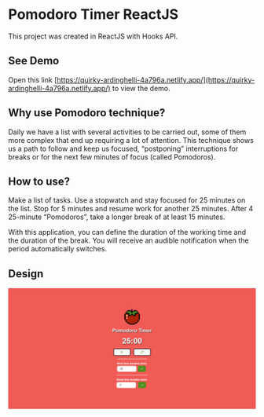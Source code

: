 # Pomodoro Timer ReactJS
This project was created in ReactJS with Hooks API.

## See Demo
Open this link [https://quirky-ardinghelli-4a796a.netlify.app/](https://quirky-ardinghelli-4a796a.netlify.app/) to view the demo.

## Why use Pomodoro technique?
Daily we have a list with several activities to be carried out, some of them more complex that end up requiring a lot of attention. This technique shows us a path to follow and keep us focused, “postponing” interruptions for breaks or for the next few minutes of focus (called Pomodoros).

## How to use?
Make a list of tasks. Use a stopwatch and stay focused for 25 minutes on the list. Stop for 5 minutes and resume work for another 25 minutes. After 4 25-minute “Pomodoros”, take a longer break of at least 15 minutes. 

With this application, you can define the duration of the working time and the duration of the break. You will receive an audible notification when the period automatically switches.

## Design

![Print](https://github.com/LeonardoPizzoquero/pomodoro-clock/blob/master/public/layout.png)
